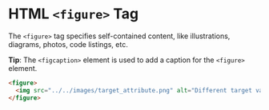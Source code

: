 # HTML `<figure>` Tag

The `<figure>` tag specifies self-contained content, like illustrations, diagrams, photos, code listings, etc.

**Tip**: The `<figcaption>` element is used to add a caption for the `<figure>` element.

```html
<figure>
  <img src="../../images/target_attribute.png" alt="Different target values">
</figure>
```
